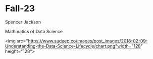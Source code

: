 # Fall-23

<P>Spencer Jackson</P>
<p>Mathmatics of Data Science </p>

<img src="https://www.sudeep.co/images/post_images/2018-02-09-Understanding-the-Data-Science-Lifecycle/chart.png"width="128" height="128">

